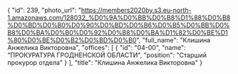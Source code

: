 {
    "id": 239,
    "photo_url": "https://members2020by.s3.eu-north-1.amazonaws.com/128032_%D0%9A%D0%BB%D0%B8%D1%88%D0%B8%D0%BD%D0%B0%D0%90%D0%BD%D0%B6%D0%B5%D0%BB%D0%B8%D0%BA%D0%B0%D0%92%D0%B8%D0%BA%D1%82%D0%BE%D1%80%D0%BE%D0%B2%D0%BD%D0%B0",
    "full_name": "Клишина Анжелика Викторовна",
    "offices": [
        {
            "id": "04-00",
            "name": "ПРОКУРАТУРА ГРОДНЕНСКОЙ ОБЛАСТИ",
            "position": "Старший прокурор отдела"
        }
    ],
    "title": "Клишина Анжелика Викторовна"
}